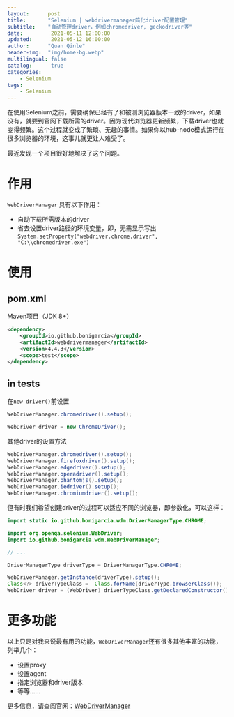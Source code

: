 ```yaml
---
layout:      post
title:       "Selenium | webdrivermanager简化driver配置管理"
subtitle:    "自动管理driver，例如chromedriver, geckodriver等"
date:         2021-05-11 12:00:00
updated:      2021-05-12 16:00:00
author:      "Quan Qinle"
header-img:  "img/home-bg.webp"
multilingual: false
catalog:      true
categories:
    - Selenium
tags:
    - Selenium
---
```


在使用Selenium之前，需要确保已经有了和被测浏览器版本一致的driver，如果没有，就要到官网下载所需的driver。因为现代浏览器更新频繁，下载driver也就变得频繁。这个过程就变成了繁琐、无趣的事情。如果你以hub-node模式运行在很多浏览器的环境，这事儿就更让人难受了。

最近发现一个项目很好地解决了这个问题。

<!-- more -->

# 作用
`WebDriverManager` 具有以下作用：
+ 自动下载所需版本的driver
+ 省去设置driver路径的环境变量，即，无需显示写出`System.setProperty("webdriver.chrome.driver", "C:\\chromedriver.exe")`

# 使用

## pom.xml
Maven项目（JDK 8+）
```xml
<dependency>
    <groupId>io.github.bonigarcia</groupId>
    <artifactId>webdrivermanager</artifactId>
    <version>4.4.3</version>
    <scope>test</scope>
</dependency>
```

## in tests
在`new driver()`前设置
```java
WebDriverManager.chromedriver().setup();

WebDriver driver = new ChromeDriver();
```

其他driver的设置方法
```java
WebDriverManager.chromedriver().setup();
WebDriverManager.firefoxdriver().setup();
WebDriverManager.edgedriver().setup();
WebDriverManager.operadriver().setup();
WebDriverManager.phantomjs().setup();
WebDriverManager.iedriver().setup();
WebDriverManager.chromiumdriver().setup();
```

但有时我们希望创建driver的过程可以适应不同的浏览器，即参数化，可以这样：
```java
import static io.github.bonigarcia.wdm.DriverManagerType.CHROME;

import org.openqa.selenium.WebDriver;
import io.github.bonigarcia.wdm.WebDriverManager;

// ...

DriverManagerType driverType = DriverManagerType.CHROME;

WebDriverManager.getInstance(driverType).setup();
Class<?> driverTypeClass =  Class.forName(driverType.browserClass());
WebDriver driver = (WebDriver) driverTypeClass.getDeclaredConstructor().newInstance();
```

# 更多功能

以上只是对我来说最有用的功能，`WebDriverManager`还有很多其他丰富的功能，列举几个：
+ 设置proxy
+ 设置agent
+ 指定浏览器和driver版本
+ 等等……

更多信息，请查阅官网：[WebDriverManager](https://github.com/bonigarcia/webdrivermanager)
